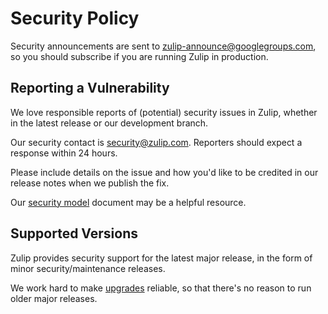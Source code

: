 # Security Policy

Security announcements are sent to zulip-announce@googlegroups.com,
so you should subscribe if you are running Zulip in production.

## Reporting a Vulnerability

We love responsible reports of (potential) security issues in Zulip,
whether in the latest release or our development branch.

Our security contact is security@zulip.com.  Reporters should expect a
response within 24 hours.

Please include details on the issue and how you'd like to be credited
in our release notes when we publish the fix.

Our [security
model](https://zulip.readthedocs.io/en/latest/production/security-model.html)
document may be a helpful resource.

## Supported Versions

Zulip provides security support for the latest major release, in the
form of minor security/maintenance releases.

We work hard to make
[upgrades](https://zulip.readthedocs.io/en/latest/production/upgrade-or-modify.html#upgrading-to-a-release)
reliable, so that there's no reason to run older major releases.
